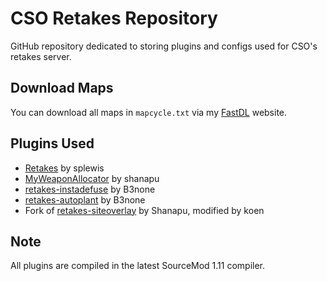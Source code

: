 
# CSO Retakes Repository

GitHub repository dedicated to storing plugins and configs used for CSO's retakes server.

## Download Maps

You can download all maps in `mapcycle.txt` via my [FastDL](https://www.notkoen.xyz/fastdl/maps/) website.

## Plugins Used

- [Retakes](https://github.com/splewis/csgo-retakes) by splewis
- [MyWeaponAllocator](https://github.com/shanapu/MyWeaponAllocator) by shanapu
- [retakes-instadefuse](https://github.com/b3none/retakes-instadefuse) by B3none
- [retakes-autoplant](https://github.com/b3none/retakes-autoplant) by B3none
- Fork of [retakes-siteoverlay](https://github.com/shanapu/retakes-overlays/tree/master) by Shanapu, modified by koen

## Note

All plugins are compiled in the latest SourceMod 1.11 compiler.
